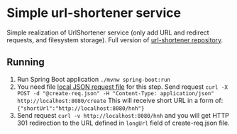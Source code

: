 # Simple url-shortener service
Simple realization of UrlShortener service (only add URL and redirect requests, and filesystem storage). 
Full version of [url-shortener repository](https://github.com/nikolai/urlshortener).

## Running
1. Run Spring Boot application `./mvnw spring-boot:run`
2. You need file [local JSON request file](./create-req.json) for this step. Send request `curl -X POST -d "@create-req.json" -H "Content-Type: application/json" http://localhost:8080/create`
This will receive short URL in a form of: `{"shortUrl":"http://localhost:8080/hnh"}`
3. Send request `curl -v http://localhost:8080/hnh` and you will get HTTP 301 redirection to the URL defined in `longUrl` field of create-req.json file.


